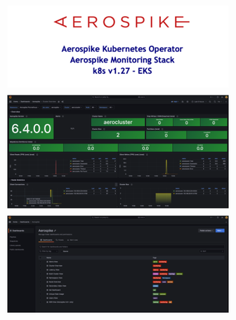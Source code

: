<p align="center">
 <img width="600" src="img_3.png">
</p>

![img_1.png](img_1.png)

![img_2.png](img_2.png)